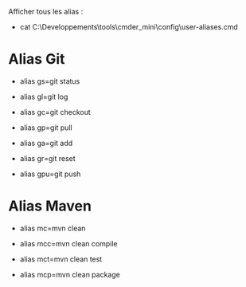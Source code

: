 Afficher tous les alias :
- cat C:\Developpements\tools\cmder_mini\config\user-aliases.cmd

# Alias Git
- alias gs=git status

- alias gl=git log

- alias gc=git checkout

- alias gp=git pull

- alias ga=git add

- alias gr=git reset

- alias gpu=git push

# Alias Maven
- alias mc=mvn clean

- alias mcc=mvn clean compile

- alias mct=mvn clean test

- alias mcp=mvn clean package
